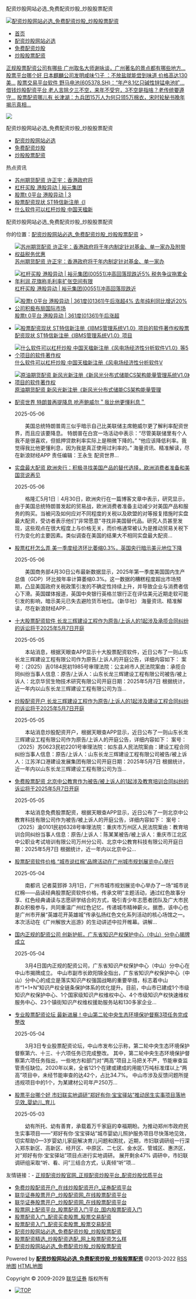 配资炒股网站必选\_免费配资炒股\_炒股股票配资




[![配资炒股网站必选_免费配资炒股_炒股股票配资](/images/logo.png)](http://www.huaxiataos.com/ "配资炒股网站必选_免费配资炒股_炒股股票配资")

* [首页](http://www.huaxiataos.com/ "配资炒股网站必选_免费配资炒股_炒股股票配资")
* [配资炒股网站必选](http://www.huaxiataos.com/peizichaoguwangzhanbixuan/)
* [免费配资炒股](http://www.huaxiataos.com/mianfeipeizichaogu/)
* [炒股股票配资](http://www.huaxiataos.com/chaogugupiaopeizi/)

[正规股票配资公司有哪些 广州取名大师谢咏谈，广州著名的景点都有哪些地方...](http://www.huaxiataos.com/chaogugupiaopeizi/96842.html "正规股票配资公司有哪些 广州取名大师谢咏谈，广州著名的景点都有哪些地方")
[股票平台哪个好 日本麒麟公司发明咸味勺子 ：不放盐就能尝到味道 价格高达130美...](http://www.huaxiataos.com/chaogugupiaopeizi/62955.html "股票平台哪个好 日本麒麟公司发明咸味勺子 ：不放盐就能尝到味道 价格高达130美元")
[股票交易平台软件 野马电池(605378.SH)：“年产8.1亿只碱性锌锰电池扩...](http://www.huaxiataos.com/peizichaoguwangzhanbixuan/90916.html "股票交易平台软件 野马电池(605378.SH)：“年产8.1亿只碱性锌锰电池扩建及技改项目”结项")
[借钱炒股配资平台 老人言除夕三不空，来年不受穷，3不空是指啥？老传统要遵守...](http://www.huaxiataos.com/mianfeipeizichaogu/123182.html "借钱炒股配资平台 老人言除夕三不空，来年不受穷，3不空是指啥？老传统要遵守")
[股票配资哪儿有 长津湖：九兵团15万人为何只领5万棉衣，宋时轮秘书晚年揭示真相...](http://www.huaxiataos.com/mianfeipeizichaogu/127236.html "股票配资哪儿有 长津湖：九兵团15万人为何只领5万棉衣，宋时轮秘书晚年揭示真相")

[![](/uploads/allimg/250101/1-250101133944.jpg)](https://365jz112.35569.top/lhzq/gg004.html)



配资炒股网站必选\_免费配资炒股\_炒股股票配资

* [配资炒股网站必选](http://www.huaxiataos.com/peizichaoguwangzhanbixuan/ "配资炒股网站必选")
* [免费配资炒股](http://www.huaxiataos.com/mianfeipeizichaogu/ "免费配资炒股")
* [炒股股票配资](http://www.huaxiataos.com/chaogugupiaopeizi/ "炒股股票配资")

热点资讯

* [苏州期货配资 许正宇：香港政府将](http://www.huaxiataos.com/peizichaoguwangzhanbixuan/293005.html "苏州期货配资 许正宇：香港政府将于年内制定针对基金、单一家办及附带权益税务优惠")
* [杠杆买股 港股异动 | 裕元集团](http://www.huaxiataos.com/chaogugupiaopeizi/293007.html "杠杆买股 港股异动 | 裕元集团(00551)冲高回落现跌近5% 税务争议拖累全年利润 花旗称毛利率扩张空间有限")
* [股票t 0平台 港股异动 | 3](http://www.huaxiataos.com/mianfeipeizichaogu/293006.html "股票t 0平台 港股异动 | 361度(01361)午后涨超4% 去年纯利同比增近20% 公司积极布局国际市场")
* [股票配资现状 ST特信新注册《I](http://www.huaxiataos.com/mianfeipeizichaogu/290748.html "股票配资现状 ST特信新注册《IBMS管理系统V1.0》项目的软件著作权")
* [什么软件可以杠杆炒股 中国天楹新](http://www.huaxiataos.com/peizichaoguwangzhanbixuan/290747.html "什么软件可以杠杆炒股 中国天楹新注册《风电场经济性分析软件V1.0》等5个项目的软件著作权")

配资炒股网站必选\_免费配资炒股\_炒股股票配资

你的位置：[配资炒股网站必选\_免费配资炒股\_炒股股票配资](http://www.huaxiataos.com/) >

* [![苏州期货配资 许正宇：香港政府将于年内制定针对基金、单一家办及附带权益税务优惠](/uploads/allimg/250508/082253360102363.jpg)](http://www.huaxiataos.com/peizichaoguwangzhanbixuan/293005.html "苏州期货配资 许正宇：香港政府将于年内制定针对基金、单一家办及附带权益税务优惠")[苏州期货配资 许正宇：香港政府将于年内制定针对基金、单一家办](http://www.huaxiataos.com/peizichaoguwangzhanbixuan/293005.html "苏州期货配资 许正宇：香港政府将于年内制定针对基金、单一家办及附带权益税务优惠")
* [![杠杆买股 港股异动 | 裕元集团(00551)冲高回落现跌近5% 税务争议拖累全年利润 花旗称毛利率扩张空间有限](/uploads/allimg/250508/0822533F10W09.jpg)](http://www.huaxiataos.com/chaogugupiaopeizi/293007.html "杠杆买股 港股异动 | 裕元集团(00551)冲高回落现跌近5% 税务争议拖累全年利润 花旗称毛利率扩张空间有限")[杠杆买股 港股异动 | 裕元集团(00551)冲高回落现跌近](http://www.huaxiataos.com/chaogugupiaopeizi/293007.html "杠杆买股 港股异动 | 裕元集团(00551)冲高回落现跌近5% 税务争议拖累全年利润 花旗称毛利率扩张空间有限")
* [![股票t 0平台 港股异动 | 361度(01361)午后涨超4% 去年纯利同比增近20% 公司积极布局国际市场](/uploads/allimg/250508/0822533F101J2.jpg)](http://www.huaxiataos.com/mianfeipeizichaogu/293006.html "股票t 0平台 港股异动 | 361度(01361)午后涨超4% 去年纯利同比增近20% 公司积极布局国际市场")[股票t 0平台 港股异动 | 361度(01361)午后涨超](http://www.huaxiataos.com/mianfeipeizichaogu/293006.html "股票t 0平台 港股异动 | 361度(01361)午后涨超4% 去年纯利同比增近20% 公司积极布局国际市场")
* [![股票配资现状 ST特信新注册《IBMS管理系统V1.0》项目的软件著作权](/uploads/allimg/250507/072252150105B4.jpg)](http://www.huaxiataos.com/mianfeipeizichaogu/290748.html "股票配资现状 ST特信新注册《IBMS管理系统V1.0》项目的软件著作权")[股票配资现状 ST特信新注册《IBMS管理系统V1.0》项目](http://www.huaxiataos.com/mianfeipeizichaogu/290748.html "股票配资现状 ST特信新注册《IBMS管理系统V1.0》项目的软件著作权")
* [![什么软件可以杠杆炒股 中国天楹新注册《风电场经济性分析软件V1.0》等5个项目的软件著作权](/uploads/allimg/250507/072252150104S5.jpg)](http://www.huaxiataos.com/peizichaoguwangzhanbixuan/290747.html "什么软件可以杠杆炒股 中国天楹新注册《风电场经济性分析软件V1.0》等5个项目的软件著作权")[什么软件可以杠杆炒股 中国天楹新注册《风电场经济性分析软件V](http://www.huaxiataos.com/peizichaoguwangzhanbixuan/290747.html "什么软件可以杠杆炒股 中国天楹新注册《风电场经济性分析软件V1.0》等5个项目的软件著作权")
* [![原油期货配资 新风光新注册《新风光分布式储能CS架构能量管理系统V1.0》项目的软件著作权](/uploads/allimg/250507/072252160101U4.jpg)](http://www.huaxiataos.com/chaogugupiaopeizi/290749.html "原油期货配资 新风光新注册《新风光分布式储能CS架构能量管理系统V1.0》项目的软件著作权")[原油期货配资 新风光新注册《新风光分布式储能CS架构能量管理](http://www.huaxiataos.com/chaogugupiaopeizi/290749.html "原油期货配资 新风光新注册《新风光分布式储能CS架构能量管理系统V1.0》项目的软件著作权")

* [配资世界 特朗普再提降息 呛声鲍威尔＂我比他更懂利息＂](http://www.huaxiataos.com/mianfeipeizichaogu/288490.html "配资世界 特朗普再提降息 呛声鲍威尔＂我比他更懂利息＂")

  2025-05-06

  　　美国总统特朗普周三似乎暗示自己比美联储主席鲍威尔更了解利率配资世界，而且应该要降息。 特朗普在白宫一场活动中表示：“尽管美联储里有个人我不是很喜欢，但抵押贷款利率实际上是稍微下降的。” “他应该降低利率。我觉得我比他更懂利息，因为我是真正使用过利率的。” 海量资讯、精准解读，尽在新浪财经APP 责任编辑：王永生 配资世界...
* [实盘最大配资 欧洲央行：积极寻找美国产品的替代选择，欧洲消费者准备和美国货说再见](http://www.huaxiataos.com/chaogugupiaopeizi/288491.html "实盘最大配资 欧洲央行：积极寻找美国产品的替代选择，欧洲消费者准备和美国货说再见")

  2025-05-06

  　　格隆汇5月1日｜4月30日，欧洲央行在一篇博客文章中表示，研究显示，由于美国总统特朗普发起的贸易战，欧洲消费者准备主动减少对美国产品和服务的购买。当被问及如何应对不同程度的关税以及欧盟的对等报复措施时实盘最大配资，受访者表示他们“非常愿意”寻找非美国替代品。研究人员甚至发现，这些观点在很大程度上与价格无关，而价格通常被认为是推动贸易关税下行为变化的主要因素。类似调查在美国的结果大不相同实盘最大配资...
* [股票杠杆怎么弄 美一季度经济环比萎缩0.3%，英国央行暗示美元地位下降](http://www.huaxiataos.com/peizichaoguwangzhanbixuan/288489.html "股票杠杆怎么弄 美一季度经济环比萎缩0.3%，英国央行暗示美元地位下降")

  2025-05-06

  　　美国商务部4月30日公布最新数据显示，2025年第一季度美国国内生产总值（GDP）环比按年率计算萎缩0.3%。这一数据的糟糕程度超出市场预期，凸显美国政府关税政策引发的不确定性持续上升，并导致企业与消费者信心下滑。英国媒体报道，英国中央银行英格兰银行正在评估美元近期走软可能引发的影响，暗示美元已失去避险货币地位。（新华社） 海量资讯、精准解读，尽在新浪财经APP...
* [十大股票配资软件 长龙三辉建设工程作为原告/上诉人的1起涉及承揽合同纠纷的诉讼将于2025年5月7日开庭](http://www.huaxiataos.com/mianfeipeizichaogu/286232.html "十大股票配资软件 长龙三辉建设工程作为原告/上诉人的1起涉及承揽合同纠纷的诉讼将于2025年5月7日开庭")

  2025-05-05

  　　本站消息，根据天眼查APP显示十大股票配资软件，近日公布了一则山东长龙三辉建设工程有限公司作为原告/上诉人的开庭公告，详细内容如下： 案号：（2025）吉0184民初1985号审理法院：公主岭市人民法院案由：承揽合同纠纷当事人信息：原告/上诉人：山东长龙三辉建设工程有限公司被告/被上诉人：北京华贸生物技术研究有限公司开庭日期：2025年5月7日 根据统计，近一年内以山东长龙三辉建设工程有限公司为当...
* [炒股配资开户 长龙三辉建设工程作为原告/上诉人的1起涉及建设工程合同纠纷的诉讼将于2025年5月7日开庭](http://www.huaxiataos.com/peizichaoguwangzhanbixuan/286231.html "炒股配资开户 长龙三辉建设工程作为原告/上诉人的1起涉及建设工程合同纠纷的诉讼将于2025年5月7日开庭")

  2025-05-05

  　　本站消息炒股配资开户，根据天眼查APP显示，近日公布了一则山东长龙三辉建设工程有限公司作为原告/上诉人的开庭公告，详细内容如下： 案号：（2025）苏0623民初2201号审理法院：如东县人民法院案由：建设工程合同纠纷当事人信息：原告/上诉人：山东长龙三辉建设工程有限公司被告/被上诉人：江苏洋口港建设发展集团有限公司开庭日期：2025年5月7日 根据统计，近一年内以山东长龙三辉建设工程有限公司为当...
* [免费股票配资 北京中公教育作为被告/被上诉人的1起涉及教育培训合同纠纷的诉讼将于2025年5月7日开庭](http://www.huaxiataos.com/chaogugupiaopeizi/286233.html "免费股票配资 北京中公教育作为被告/被上诉人的1起涉及教育培训合同纠纷的诉讼将于2025年5月7日开庭")

  2025-05-05

  　　本站消息免费股票配资，根据天眼查APP显示，近日公布了一则北京中公教育科技有限公司作为被告/被上诉人的开庭公告，详细内容如下： 案号：（2025）渝0101民初6328号审理法院：重庆市万州区人民法院案由：教育培训合同纠纷当事人信息：原告/上诉人：陈某某被告/被上诉人：重庆市江北区中公职业考试培训有限公司万州分公司、北京中公教育科技有限公司开庭日期：2025年5月7日 根据统计，近一年内以北京中公...
* [股票配资软件价格 “城市说红棉”品牌活动在广州城市规划展览中心举行](http://www.huaxiataos.com/chaogugupiaopeizi/283975.html "股票配资软件价格 “城市说红棉”品牌活动在广州城市规划展览中心举行")

  2025-05-04

  　　南都讯 记者莫郅骅 3月1日，广州市城市规划展览中心举办了一场“城市说红棉——品读经典股票配资软件价格，传承文明”主题活动，通过红色故事分享、红色经典诵读与志愿研学结合的方式，吸引青少年志愿者团队及广大市民群众积极参与，共同重温广州红色记忆，传递城市精神薪火。据悉，该中心也是广州市开展“英雄花开英雄城”传承弘扬红色文化系列活动的核心场馆之一。 本次活动在《广州解放大巡游》的生动讲述中拉开帷幕。讲解...
* [国内正规的配资公司 创新护航，广东省知识产权保护中心（中山）分中心揭牌成立](http://www.huaxiataos.com/peizichaoguwangzhanbixuan/283973.html "国内正规的配资公司 创新护航，广东省知识产权保护中心（中山）分中心揭牌成立")

  2025-05-04

  　　3月4日国内正规的配资公司，广东省知识产权保护中心（中山）分中心在中山市揭牌成立。 中山市副市长欧阳锦全指出，广东省知识产权保护中心（中山）分中心的成立是落实知识产权强国战略的重要举措，标志着中山市“1+1+N”知识产权全链条保护体系的优化提升。目前，中山市已建成1个市级知识产权保护中心、1个国家级知识产权维权中心、4个市级知识产权快速维权服务中心、23个镇街知识产权维权援助服务站和130多家企业...
* [专业股票配资论坛 最新进展！中山第二轮中央生态环境保护督察3项任务完成整改](http://www.huaxiataos.com/mianfeipeizichaogu/283974.html "专业股票配资论坛 最新进展！中山第二轮中央生态环境保护督察3项任务完成整改")

  2025-05-04

  　　3月3日专业股票配资论坛，中山市发布公示称，第二轮中央生态环境保护督察第六、十三、十六项任务已完成整改。 其中，第二轮中央生态环境保护督察第六项任务指出，一些地方和部门对“两高”项目上马把关不严，节能审查监管责任缺位。2020年以来，全省121个在建或建成的用能1万吨标准煤以上“两高”项目中，未经节能审查的达42个，占比34.7%。 中山市涉及反馈问题所提违规项目中的1个，为某建材公司年产250万...
* [股票平台哪个好 市妇联实地调研“郑好有你·宝宝驿站”推动民生实事项目落地见效\_婴幼儿\_育儿](http://www.huaxiataos.com/chaogugupiaopeizi/281717.html "股票平台哪个好 市妇联实地调研“郑好有你·宝宝驿站”推动民生实事项目落地见效_婴幼儿_育儿")

  2025-05-03

  　　幼有所托、幼有善育，承载着万千家庭的幸福期盼。为推动郑州市政府民生实事项目——“郑好有你·宝宝驿站”城市婴幼儿照护服务项目尽快落地见效，切实帮助0—3岁婴幼儿家庭解决育儿问题和困扰，近期，市妇联调研组一行深入郑东新区、高新区、经开区、中原区、二七区、金水区、管城区、惠济区，对“郑好有你·宝宝驿站”项目点进行实地调研。 展开剩余47% 调研中，市妇联调研组采取“听、看、问”三结合方式，认真倾“听”项...

友情链接：- [正规配资炒股官网\_正规配资炒股平台\_配资炒股优质平台](http://www.gmbhgh.cn)
- [免费炒股配资开户\_在线炒股配资开户\_证券配资平台](http://www.whwzn.cn)
- [联华证券股票开户\_炒股配资网\_在线股票配资平台](http://www.ablho.cn)
- [联华证券股票开户\_炒股配资网\_在线股票配资平台](http://www.ezmoney666.cn)
- [股票网上配资平台\_股票配资入门平台\_国内股票配资入门](http://www.jldwf.cn)
- [股票配资入门\_配资买卖股票\_股票交易配资](http://www.gudabo.com.cn)
- [股票配资入门\_配资买卖股票\_股票交易配资](http://www.ysbjw.com.cn)
- [配资炒股网站必选\_免费配资炒股\_炒股股票配资](http://www.qikuangwl.cn)
- [股票配资精选\_炒股配资选配\_网上股票配资怎么样](http://www.ghtsj.cn)
- [配资炒股网站必选\_免费配资炒股\_炒股股票配资](http://www.huaxiataos.com)

Powered by [**配资炒股网站必选\_免费配资炒股\_炒股股票配资**](http://www.huaxiataos.com/) @2013-2022 [RSS地图](http://www.huaxiataos.com/sitemap.xml) [HTML地图](http://www.huaxiataos.com/sitemap.html)

Copyright © 2009-2029 [联华证券](https://300699.cc/) 版权所有

* [![](/templates/vip3mb00241/images/top-ico.png "TOP")](javascript:void(0);)